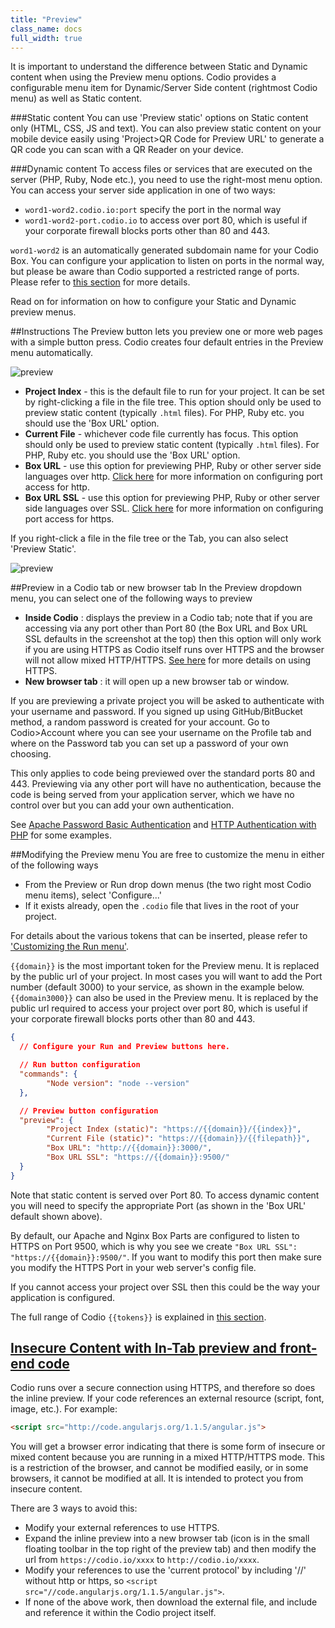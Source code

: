 ```yaml
---
title: "Preview"
class_name: docs
full_width: true
---
```


It is important to understand the difference between Static and Dynamic content when using the Preview menu options. Codio provides a configurable menu item for Dynamic/Server Side content (rightmost Codio menu) as well as Static content.

###Static content
You can use 'Preview static' options on Static content only (HTML, CSS, JS and text).
You can also preview static content on your mobile device easily using 'Project>QR Code for Preview URL' to generate a QR code you can scan with a QR Reader on your device.

###Dynamic content
To access files or services that are executed on the server (PHP, Ruby, Node etc.), you need to use the right-most menu option. You can access your server side application in one of two ways:

- `word1-word2.codio.io:port` specify the port in the normal way
- `word1-word2-port.codio.io` to access over port 80, which is useful if your corporate firewall blocks ports other than 80 and 443.

`word1-word2` is an automatically generated subdomain name for your Codio Box. You can configure your application to listen on ports in the normal way, but please be aware than Codio supported a restricted range of ports. Please refer to [this section](/docs/ide/boxes/access/ext-access) for more details.

Read on for information on how to configure your Static and Dynamic preview menus.

##Instructions
The Preview button lets you preview one or more web pages with a simple button press. Codio creates four default entries in the Preview menu automatically.

![preview](/img/docs/preview-deploy.png)

- **Project Index** - this is the default file to run for your project. It can be set by right-clicking a file in the file tree. This option should only be used to preview static content (typically `.html` files). For PHP, Ruby etc. you should use the 'Box URL' option.
- **Current File** - whichever code file currently has focus. This option should only be used to preview static content (typically `.html` files). For PHP, Ruby etc. you should use the 'Box URL' option.
- **Box URL** - use this option for previewing PHP, Ruby or other server side languages over http. [Click here](/docs/ide/boxes/access/ext-access) for more information on configuring port access for http.
- **Box URL SSL** - use this option for previewing PHP, Ruby or other server side languages over SSL. [Click here](/docs/ide/boxes/access/ext-access) for more information on configuring port access for https.


If you right-click a file in the file tree or the Tab, you can also select 'Preview Static'.

![preview](/img/docs/preview-deploy-right-click.png)

##Preview in a Codio tab or new browser tab
In the Preview dropdown menu, you can select one of the following ways to preview

- **Inside Codio** : displays the preview in a Codio tab; note that if you are accessing via any port other than Port 80 (the Box URL and Box URL SSL defaults in the screenshot at the top) then this option will only work if you are using HTTPS as Codio itself runs over HTTPS and the browser will not allow mixed HTTP/HTTPS. [See here](/docs/ide/boxes/access/ext-access) for more details on using HTTPS.
- **New browser tab** : it will open up a new browser tab or window.

If you are previewing a private project you will be asked to authenticate with your username and password. If you signed up using GitHub/BitBucket method, a random password is created for your account. Go to Codio>Account where you can see your username on the Profile tab and where on the Password tab you can set up a password of your own choosing.

This only applies to code being previewed over the standard ports 80 and 443. Previewing via any other port will have no authentication, because the code is being served from your application server, which we have no control over but you can add your own authentication.

See [Apache Password Basic Authentication](https://wiki.apache.org/httpd/PasswordBasicAuth) and [HTTP Authentication with PHP](http://php.net/manual/en/features.http-auth.php) for some examples.

##Modifying the Preview menu
You are free to customize the menu in either of the following ways

- From the Preview or Run drop down menus (the two right most Codio menu items), select 'Configure...'
- If it exists already, open the `.codio` file that lives in the root of your project.

For details about the various tokens that can be inserted, please refer to ['Customizing the Run menu'](/docs/ide/boxes/runmenu/).

`{{domain}}` is the most important token for the Preview menu. It is replaced by the public url of your project. In most cases you will want to add the Port number (default 3000) to your service, as shown in the example below.
`{{domain3000}}` can also be used in the Preview menu. It is replaced by the public url required to access your project over port 80, which is useful if your corporate firewall blocks ports other than 80 and 443.


```json
{
  // Configure your Run and Preview buttons here.

  // Run button configuration
  "commands": {
        "Node version": "node --version"
  },

  // Preview button configuration
  "preview": {
        "Project Index (static)": "https://{{domain}}/{{index}}",
        "Current File (static)": "https://{{domain}}/{{filepath}}",
        "Box URL": "http://{{domain}}:3000/",
        "Box URL SSL": "https://{{domain}}:9500/"
  }
}
```

Note that static content is served over Port 80. To access dynamic content you will need to specify the appropriate Port (as shown in the 'Box URL' default shown above).

By default, our Apache and Nginx Box Parts are configured to listen to HTTPS on Port 9500, which is why you see we create `"Box URL SSL": "https://{{domain}}:9500/"`. If you want to modify this port then make sure you modify the HTTPS Port in your web server's config file.

If you cannot access your project over SSL then this could be the way your application is configured.

The full range of Codio `{{tokens}}` is explained in [this section](/docs/ide/boxes/runmenu).

## [Insecure Content with In-Tab preview and front-end code](#mixed-content)
Codio runs over a secure connection using HTTPS, and therefore so does the inline preview. If your code references an external resource (script, font, image, etc.). For example:

```html
<script src="http://code.angularjs.org/1.1.5/angular.js">
```

You will get a browser error indicating that there is some form of insecure or mixed content because you are running in a mixed HTTP/HTTPS mode. This is a restriction of the browser, and cannot be modified easily, or in some browsers, it cannot be modified at all. It is intended to protect you from insecure content.

There are 3 ways to avoid this:

- Modify your external references to use HTTPS.
- Expand the inline preview into a new browser tab (icon is in the small floating toolbar in the top right of the preview tab) and then modify the url from `https://codio.io/xxxx` to `http://codio.io/xxxx`.
- Modify your references to use the 'current protocol' by including '//' without http or https, so `<script src="//code.angularjs.org/1.1.5/angular.js">`.
- If none of the above work, then download the external file, and include and reference it within the Codio project itself.
